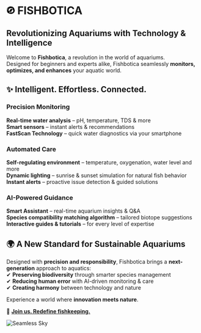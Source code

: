 # <picture><source media="(prefers-color-scheme: dark)" srcset="white_fishbotica_logo.png"><img src="black_fishbotica_logo.png" alt="fishbotica" width="22" style="pointer-events: none;"></picture> FISHBOTICA

## **Revolutionizing Aquariums with Technology & Intelligence**

Welcome to **Fishbotica**, a revolution in the world of aquariums. \
Designed for beginners and experts alike, Fishbotica seamlessly **monitors, optimizes, and enhances** your aquatic
world.

## ✨ **Intelligent. Effortless. Connected.**

### **Precision Monitoring**

**Real-time water analysis** – pH, temperature, TDS & more  
**Smart sensors** – instant alerts & recommendations  
**FastScan Technology** – quick water diagnostics via your smartphone

### **Automated Care**

**Self-regulating environment** – temperature, oxygenation, water level and more \
**Dynamic lighting** – sunrise & sunset simulation for natural fish behavior  
**Instant alerts** – proactive issue detection & guided solutions

### **AI-Powered Guidance**

**Smart Assistant** – real-time aquarium insights & Q&A  
**Species compatibility matching algorithm** – tailored biotope suggestions  
**Interactive guides & tutorials** – for every level of expertise

## 🌍 **A New Standard for Sustainable Aquariums**

Designed with **precision and responsibility**, Fishbotica brings a **next-generation** approach to aquatics:  
✔ **Preserving biodiversity** through smarter species management  
✔ **Reducing human error** with AI-driven monitoring & care \
✔ **Creating harmony** between technology and nature

Experience a world where **innovation meets nature**.

🔗 **[Join us. Redefine fishkeeping.](https://fishbotica.com/)**

<p>
    <picture>
        <img src="fish_background.gif" alt="Seamless Sky" style="width: 100vw; height: 450px; object-fit: cover; pointer-events: none;">
    </picture>
</p>

